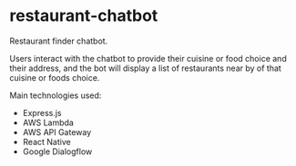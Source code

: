 # restaurant-chatbot

 Restaurant finder chatbot.

 Users interact with the chatbot to provide their cuisine or food choice and their address, and the bot will display a list of restaurants near by of that cuisine or foods choice.

 Main technologies used: 
 - Express.js
 - AWS Lambda
 - AWS API Gateway
 - React Native
 - Google Dialogflow